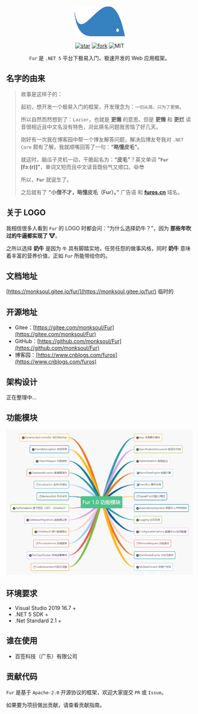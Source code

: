 <p></p>
<p></p>

<p align="center">
<img src="./docs/img/furlogo.png" height="80"/>
</p>

<div align="center">

[![star](https://gitee.com/monksoul/Fur/badge/star.svg?theme=dark)](https://gitee.com/monksoul/Fur/stargazers) [![fork](https://gitee.com/monksoul/Fur/badge/fork.svg?theme=dark)](https://gitee.com/monksoul/Fur/members) ![MIT](https://img.shields.io/badge/license-MIT-3963bc.svg)

</div>

<div align="center">

`Fur` 是 `.NET 5` 平台下极易入门、极速开发的 Web 应用框架。

</div>

## 名字的由来

> 故事是这样子的：
>
> 起初，想开发一个极易入门的框架，开发理念为：`一切从简，只为了更懒`。
>
> 所以自然而然想到了：`Lazier`，也就是 **更懒** 的意思。但是 **更懒** 和 **更烂** 读音很相近且中文名没有特色，对此换名问题我苦恼了好几天。
>
> 刚好有一次我在博客园中帮一个博友解答问题，解决后博友夸我对 `.NET Core` 颇有了解，我就顺嘴回答了一句：**“略懂皮毛”**。
>
> 就这时，脑瓜子灵机一动，干脆起名为：**“皮毛”**？英文单词 **“`Fur` [fɜː(r)]”**，单词又短而且中文读音既俗气又顺口。😄😎
>
> 所以，**`Fur`** 就诞生了。
>
> 之后就有了 **“小僧不才，略懂皮毛（Fur）。”** 广告语 和 **[furos.cn](https://furos.cn)** 域名。

## 关于 LOGO

我相信很多人看到 `Fur` 的 LOGO 时都会问：“为什么选择奶牛？”，因为 **那些年吹过的牛逼都实现了 🐮**。

之所以选择 **奶牛** 是因为 `牛` 具有脚踏实地，任劳任怨的做事风格，同时 **奶牛** 意味着丰富的营养价值，正如 `Fur` 所能带给你的。

## 文档地址

[https://monksoul.gitee.io/fur/](https://monksoul.gitee.io/fur/) 临时的

## 开源地址

- Gitee：[https://gitee.com/monksoul/Fur](https://gitee.com/monksoul/Fur)
- GitHub：[https://github.com/monksoul/Fur](https://github.com/monksoul/Fur)
- 博客园：[https://www.cnblogs.com/furos](https://www.cnblogs.com/furos)

## 架构设计

正在整理中...

## 功能模块

<p align="center">
<img src="./docs/img/furfunctions.png"/>
</p>

## 环境要求

- Visual Studio 2019 16.7 +
- .NET 5 SDK +
- .Net Standard 2.1 +

## 谁在使用

- 百签科技（广东）有限公司

## 贡献代码

`Fur` 是基于 `Apache-2.0` 开源协议的框架，欢迎大家提交 `PR` 或 `Issue`。

如果要为项目做出贡献，请查看贡献指南。
